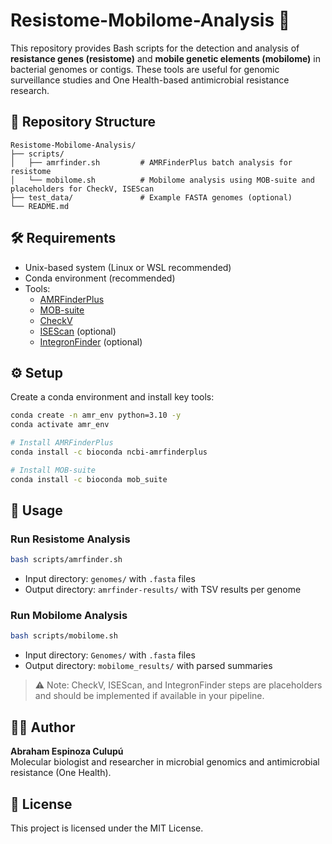 
# Resistome-Mobilome-Analysis 🧬

This repository provides Bash scripts for the detection and analysis of **resistance genes (resistome)** and **mobile genetic elements (mobilome)** in bacterial genomes or contigs. These tools are useful for genomic surveillance studies and One Health-based antimicrobial resistance research.

## 📁 Repository Structure

```
Resistome-Mobilome-Analysis/
├── scripts/
│   ├── amrfinder.sh         # AMRFinderPlus batch analysis for resistome
│   └── mobilome.sh          # Mobilome analysis using MOB-suite and placeholders for CheckV, ISEScan
├── test_data/               # Example FASTA genomes (optional)
└── README.md
```

## 🛠 Requirements

- Unix-based system (Linux or WSL recommended)
- Conda environment (recommended)
- Tools:
  - [AMRFinderPlus](https://github.com/ncbi/amr)
  - [MOB-suite](https://github.com/phac-nml/mob-suite)
  - [CheckV](https://bitbucket.org/berkeleylab/checkv)
  - [ISEScan](https://github.com/xiezhq/ISEScan) (optional)
  - [IntegronFinder](https://github.com/gem-pasteur/Integron_Finder) (optional)

## ⚙️ Setup

Create a conda environment and install key tools:
```bash
conda create -n amr_env python=3.10 -y
conda activate amr_env

# Install AMRFinderPlus
conda install -c bioconda ncbi-amrfinderplus

# Install MOB-suite
conda install -c bioconda mob_suite
```

## 🚀 Usage

### Run Resistome Analysis

```bash
bash scripts/amrfinder.sh
```

- Input directory: `genomes/` with `.fasta` files
- Output directory: `amrfinder-results/` with TSV results per genome

### Run Mobilome Analysis

```bash
bash scripts/mobilome.sh
```

- Input directory: `Genomes/` with `.fasta` files
- Output directory: `mobilome_results/` with parsed summaries

> ⚠️ Note: CheckV, ISEScan, and IntegronFinder steps are placeholders and should be implemented if available in your pipeline.

## 👨‍🔬 Author

**Abraham Espinoza Culupú**  
Molecular biologist and researcher in microbial genomics and antimicrobial resistance (One Health).

## 📄 License

This project is licensed under the MIT License.
